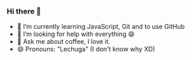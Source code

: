### Hi there 👋

- 🌱 I’m currently learning JavaScript, Git and to use GitHub
- 🤔 I’m looking for help with everything 😄
- 💬 Ask me about coffee, I love it.
- 😄 Pronouns: "Lechuga" (I don't know why XD)
